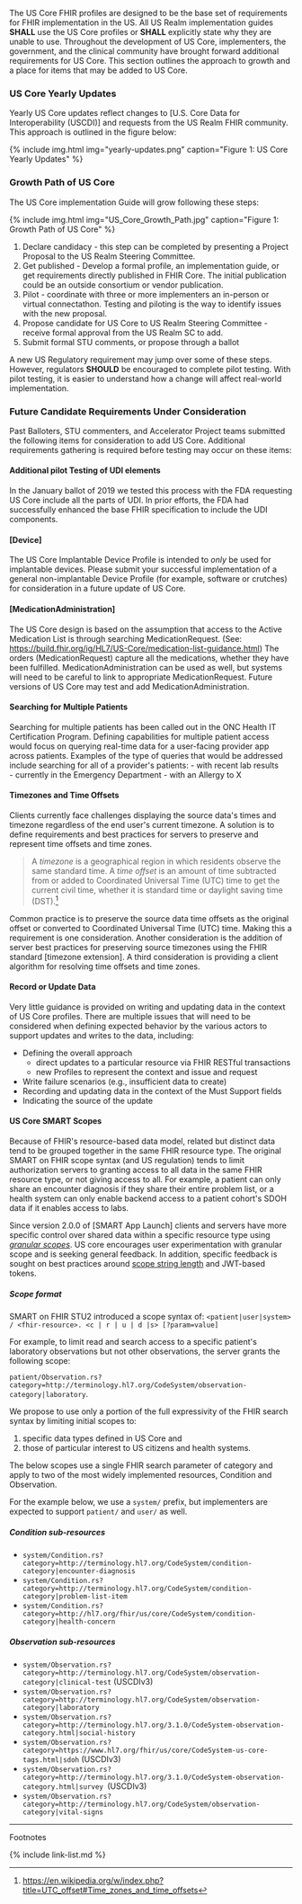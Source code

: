 
The US Core FHIR profiles are designed to be the base set of requirements for FHIR implementation in the US. All US Realm implementation guides **SHALL** use the US Core profiles or **SHALL** explicitly state why they are unable to use. Throughout the development of US Core, implementers, the government, and the clinical community have brought forward additional requirements for US Core. This section outlines the approach to growth and a place for items that may be added to US Core.

### US Core Yearly Updates

Yearly US Core updates reflect changes to [U.S. Core Data for Interoperability (USCDI)] and requests from the US Realm FHIR community. This approach is outlined in the figure below:

{% include img.html img="yearly-updates.png" caption="Figure 1: US Core Yearly Updates" %}

### Growth Path of US Core

The US Core implementation Guide will grow following these steps:

{% include img.html img="US_Core_Growth_Path.jpg" caption="Figure 1: Growth Path of US Core" %}

1. Declare candidacy - this step can be completed by presenting a Project Proposal to the US Realm Steering Committee.
1. Get published - Develop a formal profile, an implementation guide, or get requirements directly published in  FHIR Core. The initial publication could be an outside consortium or vendor publication.
1. Pilot - coordinate with three or more implementers an in-person or virtual connectathon. Testing and piloting is the way to identify issues with the new proposal.
1. Propose candidate for US Core to US Realm Steering Committee - receive formal approval from the US Realm SC to add.
1. Submit formal STU comments, or propose through a ballot

A new US Regulatory requirement may jump over some of these steps. However, regulators **SHOULD** be encouraged to complete pilot testing. With pilot testing, it is easier to understand how a change will affect real-world implementation.



### Future Candidate Requirements Under Consideration

Past Balloters, STU commenters, and Accelerator Project teams submitted the following items for consideration to add US Core. Additional requirements gathering is required before testing may occur on these items:

#### Additional pilot Testing of UDI elements
In the January ballot of 2019 we tested this process with the FDA requesting US Core include all the parts of UDI. In prior efforts, the FDA had successfully enhanced the base FHIR specification to include the UDI components.

#### [Device]
The US Core Implantable Device Profile is intended to *only* be used for implantable devices. Please submit your successful implementation of a general non-implantable Device Profile (for example, software or crutches) for consideration in a future update of US Core.

#### [MedicationAdministration]
The US Core design is based on the assumption that access to the Active Medication List is through searching MedicationRequest. (See: https://build.fhir.org/ig/HL7/US-Core/medication-list-guidance.html)  The orders (MedicationRequest) capture all the medications, whether they have been fulfilled. MedicationAdministration can be used as well, but systems will need to be careful to link to appropriate MedicationRequest.  Future versions of US Core may test and add MedicationAdministration.

#### Searching for Multiple Patients
Searching for multiple patients has been called out in the ONC Health IT Certification Program.  Defining capabilities for multiple patient access would focus on querying real-time data for a user-facing provider app across patients. Examples of the type of queries that would be addressed include searching for all of a provider's patients:
    - with recent lab results  
    - currently in the Emergency Department
    - with an Allergy to X

#### Timezones and Time Offsets
Clients currently face challenges displaying the source data's times and timezone regardless of the end user's current timezone.  A solution is to define requirements and best practices for servers to preserve and represent time offsets and time zones.  

>A *timezone* is a geographical region in which residents observe the same standard time. A *time offset* is an amount of time subtracted from or added to Coordinated Universal Time (UTC) time to get the current civil time, whether it is standard time or daylight saving time (DST).[^1]

  Common practice is to preserve the source data time offsets as the original offset or converted to Coordinated Universal Time (UTC) time. Making this a requirement is one consideration.  Another consideration is the addition of server best practices for preserving source timezones using the FHIR standard [timezone extension]. A third consideration is providing a client algorithm for resolving time offsets and time zones.

#### Record or Update Data
Very little guidance is provided on writing and updating data in the context of US Core profiles. There are multiple issues that will need to be considered when defining expected behavior by the various actors to support updates and writes to the data, including:

  - Defining the overall approach
    -  direct updates to a particular resource via FHIR RESTful transactions
    - new Profiles to represent the context and issue and request
  - Write failure scenarios (e.g., insufficient data to create)
  - Recording and updating data in the context of the Must Support fields
  - Indicating the source of the update


#### US Core SMART Scopes
Because of FHIR's resource-based data model, related but distinct data tend to be grouped together in the same FHIR resource type. The original SMART on FHIR scope syntax (and US regulation) tends to limit authorization servers to granting access to all data in the same FHIR resource type, or not giving access to all. For example, a patient can only share an encounter diagnosis if they share their entire problem list, or a health system can only enable backend access to a patient cohort's SDOH data if it enables access to labs. 

Since version 2.0.0 of [SMART App Launch] clients and servers have more specific control over shared data within a specific resource type using [*granular scopes*](https://hl7.org/fhir/smart-app-launch/scopes-and-launch-context.html#finer-grained-resource-constraints-using-search-parameters). US core encourages user experimentation with granular scope and is seeking general feedback.  In addition, specific feedback is sought on best practices around [scope string length](https://hl7.org/fhir/smart-app-launch/scopes-and-launch-context.html#scope-size-over-the-wire) and JWT-based tokens.

##### Scope format
SMART on FHIR STU2 introduced a scope syntax of: `<patient|user|system> / <fhir-resource>. <c | r | u | d |s> [?param=value]`

For example, to limit read and search access to a specific patient's laboratory observations but not other observations, the server grants the following scope:

`patient/Observation.rs?category=http://terminology.hl7.org/CodeSystem/observation-category|laboratory`.

We propose to use only a portion of the full expressivity of the FHIR search syntax by limiting initial scopes to:
1. specific data types defined in US Core and 
1. those of particular interest to US citizens and health systems. 

The below scopes use a single FHIR search parameter of category and apply to two of the most widely implemented resources, Condition and Observation.

For the example below, we use a `system/` prefix, but implementers are expected to support `patient/` and `user/` as well.

##### Condition sub-resources
* `system/Condition.rs?category=http://terminology.hl7.org/CodeSystem/condition-category|encounter-diagnosis`
* `system/Condition.rs?category=http://terminology.hl7.org/CodeSystem/condition-category|problem-list-item`
* `system/Condition.rs?category=http://hl7.org/fhir/us/core/CodeSystem/condition-category|health-concern`
##### Observation sub-resources
* `system/Observation.rs?category=http://terminology.hl7.org/CodeSystem/observation-category|clinical-test` (USCDIv3)
* `system/Observation.rs?category=http://terminology.hl7.org/CodeSystem/observation-category|laboratory`
* `system/Observation.rs?category=http://terminology.hl7.org/3.1.0/CodeSystem-observation-category.html|social-history`
* `system/Observation.rs?category=https://www.hl7.org/fhir/us/core/CodeSystem-us-core-tags.html|sdoh` (USCDIv3)
* `system/Observation.rs?category=http://terminology.hl7.org/3.1.0/CodeSystem-observation-category.html|survey `(USCDIv3)
* `system/Observation.rs?category=http://terminology.hl7.org/CodeSystem/observation-category|vital-signs`



------------------------------------------------------------------------
Footnotes

[^1]: https://en.wikipedia.org/w/index.php?title=UTC_offset#Time_zones_and_time_offsets


{% include link-list.md %}
